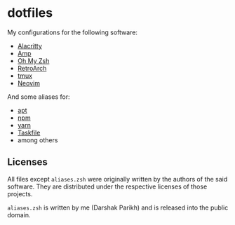 # dotfiles

My configurations for the following software:

- [Alacritty](https://github.com/jwilm/alacritty)
- [Amp](https://amp.rs/)
- [Oh My Zsh](https://ohmyz.sh/)
- [RetroArch](https://www.retroarch.com/)
- [tmux](https://tmux.github.io/)
- [Neovim](https://neovim.io/)

And some aliases for:

- [apt](https://en.wikipedia.org/wiki/Advanced_Packaging_Tool)
- [npm](https://npmjs.com/)
- [yarn](https://yarnpkg.com/)
- [Taskfile](https://medium.com/@adrian_cooney/introducing-the-taskfile-5ddfe7ed83bd)
- among others



## Licenses

All files except `aliases.zsh` were originally written by the authors of the
said software. They are distributed under the respective licenses of those projects.

`aliases.zsh` is written by me (Darshak Parikh) and is released into the public domain.
